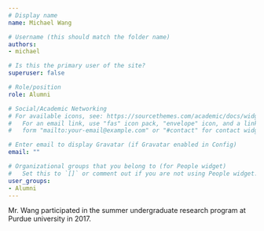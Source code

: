 ```yaml
---
# Display name
name: Michael Wang

# Username (this should match the folder name)
authors:
- michael

# Is this the primary user of the site?
superuser: false

# Role/position
role: Alumni

# Social/Academic Networking
# For available icons, see: https://sourcethemes.com/academic/docs/widgets/#icons
#   For an email link, use "fas" icon pack, "envelope" icon, and a link in the
#   form "mailto:your-email@example.com" or "#contact" for contact widget.

# Enter email to display Gravatar (if Gravatar enabled in Config)
email: ""

# Organizational groups that you belong to (for People widget)
#   Set this to `[]` or comment out if you are not using People widget.  
user_groups:
- Alumni
---
```


Mr. Wang participated in the summer undergraduate research  program at Purdue university in 2017.
